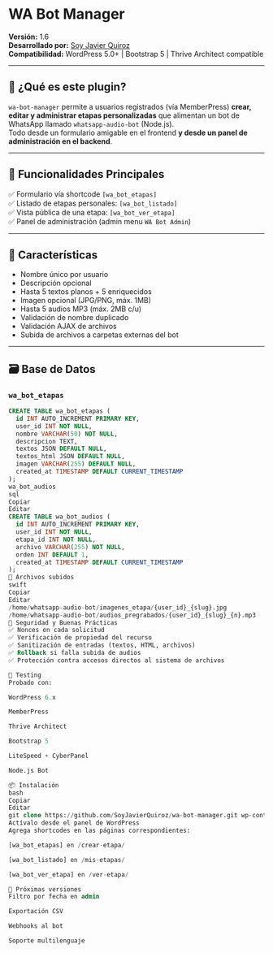 # WA Bot Manager

**Versión:** 1.6  
**Desarrollado por:** [Soy Javier Quiroz](https://github.com/SoyJavierQuiroz)  
**Compatibilidad:** WordPress 5.0+ | Bootstrap 5 | Thrive Architect compatible

---

## 📌 ¿Qué es este plugin?

`wa-bot-manager` permite a usuarios registrados (vía MemberPress) **crear, editar y administrar etapas personalizadas** que alimentan un bot de WhatsApp llamado `whatsapp-audio-bot` (Node.js).  
Todo desde un formulario amigable en el frontend **y desde un panel de administración en el backend**.

---

## 🚀 Funcionalidades Principales

✅ Formulario vía shortcode `[wa_bot_etapas]`  
✅ Listado de etapas personales: `[wa_bot_listado]`  
✅ Vista pública de una etapa: `[wa_bot_ver_etapa]`  
✅ Panel de administración (admin menu `WA Bot Admin`)  

---

## 🎯 Características

- Nombre único por usuario
- Descripción opcional
- Hasta 5 textos planos + 5 enriquecidos
- Imagen opcional (JPG/PNG, máx. 1MB)
- Hasta 5 audios MP3 (máx. 2MB c/u)
- Validación de nombre duplicado
- Validación AJAX de archivos
- Subida de archivos a carpetas externas del bot

---

## 🗃️ Base de Datos

### `wa_bot_etapas`
```sql
CREATE TABLE wa_bot_etapas (
  id INT AUTO_INCREMENT PRIMARY KEY,
  user_id INT NOT NULL,
  nombre VARCHAR(50) NOT NULL,
  descripcion TEXT,
  textos JSON DEFAULT NULL,
  textos_html JSON DEFAULT NULL,
  imagen VARCHAR(255) DEFAULT NULL,
  created_at TIMESTAMP DEFAULT CURRENT_TIMESTAMP
);
wa_bot_audios
sql
Copiar
Editar
CREATE TABLE wa_bot_audios (
  id INT AUTO_INCREMENT PRIMARY KEY,
  user_id INT NOT NULL,
  etapa_id INT NOT NULL,
  archivo VARCHAR(255) NOT NULL,
  orden INT DEFAULT 1,
  created_at TIMESTAMP DEFAULT CURRENT_TIMESTAMP
);
📁 Archivos subidos
swift
Copiar
Editar
/home/whatsapp-audio-bot/imagenes_etapa/{user_id}_{slug}.jpg
/home/whatsapp-audio-bot/audios_pregrabados/{user_id}_{slug}_{n}.mp3
🔐 Seguridad y Buenas Prácticas
✅ Nonces en cada solicitud
✅ Verificación de propiedad del recurso
✅ Sanitización de entradas (textos, HTML, archivos)
✅ Rollback si falla subida de audios
✅ Protección contra accesos directos al sistema de archivos

🧪 Testing
Probado con:

WordPress 6.x

MemberPress

Thrive Architect

Bootstrap 5

LiteSpeed + CyberPanel

Node.js Bot

📦 Instalación
bash
Copiar
Editar
git clone https://github.com/SoyJavierQuiroz/wa-bot-manager.git wp-content/plugins/wa-bot-manager
Actívalo desde el panel de WordPress
Agrega shortcodes en las páginas correspondientes:

[wa_bot_etapas] en /crear-etapa/

[wa_bot_listado] en /mis-etapas/

[wa_bot_ver_etapa] en /ver-etapa/

🔮 Próximas versiones
Filtro por fecha en admin

Exportación CSV

Webhooks al bot

Soporte multilenguaje